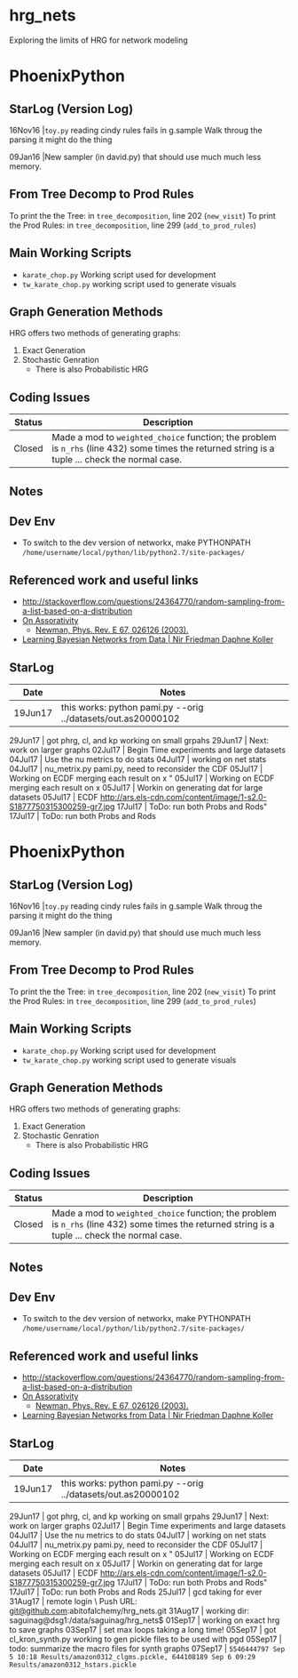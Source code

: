 # hrg_nets
Exploring the limits of HRG for network modeling
# PhoenixPython

## StarLog (Version Log)

16Nov16 |`toy.py` reading cindy rules fails in g.sample 
         Walk throug the parsing it might do the thing

09Jan16 |New sampler (in david.py) that should use much much less memory.


## From Tree Decomp to Prod Rules
To print the the Tree:
	in `tree_decomposition`, line 202 (`new_visit`) 
To print the Prod Rules:
	in `tree_decomposition`, line 299 (`add_to_prod_rules`)

## Main Working Scripts

* `karate_chop.py` Working script used for development
* `tw_karate_chop.py` working script used to generate visuals

## Graph Generation Methods
HRG offers two methods of generating graphs: 
1.  Exact Generation
2.  Stochastic Genration
    - There is also Probabilistic HRG





## Coding Issues
Status | Description
-------|------------
Closed | Made a mod to `weighted_choice` function; the problem is `n_rhs` (line 432) some times the returned string is a tuple ... check the normal case.

## Notes


## Dev Env

- To switch to the dev version of networkx, make PYTHONPATH `/home/username/local/python/lib/python2.7/site-packages/`

## Referenced work and useful links

* http://stackoverflow.com/questions/24364770/random-sampling-from-a-list-based-on-a-distribution
* [On Assorativity](http://tuvalu.santafe.edu/~aaronc/slides/Clauset_CSSS2014_Networks_3.pdf)
  - [Newman, Phys. Rev. E 67, 026126 (2003).](http://arxiv.org/pdf/cond-mat/0209450v2.pdf)
* [Learning Bayesian Networks from Data |
Nir Friedman Daphne Koller](http://www.cs.huji.ac.il/~nir/Nips01-Tutorial/Nips-tutorial.pdf)

## StarLog

Date    | Notes
--------|------------------------------------------------------------------
19Jun17 | this works: python pami.py --orig ../datasets/out.as20000102

29Jun17 | got phrg, cl, and kp working on small grpahs
29Jun17 | Next: work on larger graphs
02Jul17 | Begin Time experiments and large datasets
04Jul17 | Use the nu metrics to do stats
04Jul17 | working on net stats
04Jul17 | nu_metrix.py pami.py, need to reconsider the CDF
05Jul17 | Working on ECDF merging each result on x "
05Jul17 | Working on ECDF merging each result on x
05Jul17 | Workin on generating dat for large datasets
05Jul17 | ECDF http://ars.els-cdn.com/content/image/1-s2.0-S1877750315300259-gr7.jpg
17Jul17 | ToDo: run both Probs and Rods"
17Jul17 | ToDo: run both Probs and Rods
# PhoenixPython

## StarLog (Version Log)

16Nov16 |`toy.py` reading cindy rules fails in g.sample 
         Walk throug the parsing it might do the thing

09Jan16 |New sampler (in david.py) that should use much much less memory.


## From Tree Decomp to Prod Rules
To print the the Tree:
	in `tree_decomposition`, line 202 (`new_visit`) 
To print the Prod Rules:
	in `tree_decomposition`, line 299 (`add_to_prod_rules`)

## Main Working Scripts

* `karate_chop.py` Working script used for development
* `tw_karate_chop.py` working script used to generate visuals

## Graph Generation Methods
HRG offers two methods of generating graphs: 
1.  Exact Generation
2.  Stochastic Genration
    - There is also Probabilistic HRG





## Coding Issues
Status | Description
-------|------------
Closed | Made a mod to `weighted_choice` function; the problem is `n_rhs` (line 432) some times the returned string is a tuple ... check the normal case.

## Notes


## Dev Env

- To switch to the dev version of networkx, make PYTHONPATH `/home/username/local/python/lib/python2.7/site-packages/`

## Referenced work and useful links

* http://stackoverflow.com/questions/24364770/random-sampling-from-a-list-based-on-a-distribution
* [On Assorativity](http://tuvalu.santafe.edu/~aaronc/slides/Clauset_CSSS2014_Networks_3.pdf)
  - [Newman, Phys. Rev. E 67, 026126 (2003).](http://arxiv.org/pdf/cond-mat/0209450v2.pdf)
* [Learning Bayesian Networks from Data |
Nir Friedman Daphne Koller](http://www.cs.huji.ac.il/~nir/Nips01-Tutorial/Nips-tutorial.pdf)

## StarLog

Date    | Notes
--------|------------------------------------------------------------------
19Jun17 | this works: python pami.py --orig ../datasets/out.as20000102

29Jun17 | got phrg, cl, and kp working on small grpahs
29Jun17 | Next: work on larger graphs
02Jul17 | Begin Time experiments and large datasets
04Jul17 | Use the nu metrics to do stats
04Jul17 | working on net stats
04Jul17 | nu_metrix.py pami.py, need to reconsider the CDF
05Jul17 | Working on ECDF merging each result on x "
05Jul17 | Working on ECDF merging each result on x
05Jul17 | Workin on generating dat for large datasets
05Jul17 | ECDF http://ars.els-cdn.com/content/image/1-s2.0-S1877750315300259-gr7.jpg
17Jul17 | ToDo: run both Probs and Rods"
17Jul17 | ToDo: run both Probs and Rods
25Jul17 | gcd taking for ever
31Aug17 | remote login \ Push URL: git@github.com:abitofalchemy/hrg_nets.git
31Aug17 | working dir: saguinag@dsg1:/data/saguinag/hrg_nets$
01Sep17 | working on exact hrg to save graphs
03Sep17 | set max loops taking a long time!
05Sep17 | got cl_kron_synth.py working to gen pickle files to be used with pgd
05Sep17 | todo: summarize the macro files for synth graphs
07Sep17 | `5546444797 Sep 5 10:18 Results/amazon0312_clgms.pickle, 644108189 Sep 6 09:29 Results/amazon0312_hstars.pickle`
